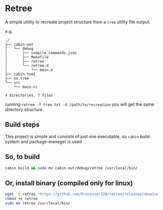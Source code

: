 # Retree

A simple utility to recreate project structure from a `tree` utility file output.

e.g.

```tree
./
├── cabin-out
│   └── debug
│       ├── compile_commands.json
│       ├── Makefile
│       ├── retree
│       └── retree.d
│           └── main.o
├── cabin.toml
├── ex.tree
└── src
    └── main.cc

4 directories, 7 files
```

running `retree -f tree.txt -d /path/to/recreation` you will get the same directory structure.

## Build steps

This project is simple and consists of just one executable, so `cabin` build system
and package-manager is used

## So, to build

```bash
cabin build && sudo mv cabin-out/debug/retree /usr/local/bin/
```

## Or, install binary (compiled only for linux)

```bash
wget -O retree "https://github.com/Processor228/retree/releases/download/v0.1.0/retree"
chmod +x retree
sudo mv retree /usr/local/bin/
```
